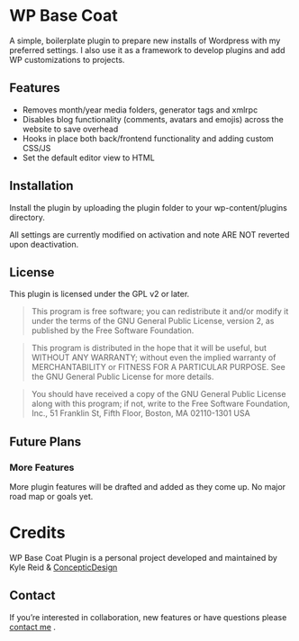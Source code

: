 # WP Base Coat

A simple, boilerplate plugin to prepare new installs of Wordpress with my preferred settings. I also use it as a framework to develop plugins and add WP customizations to projects.

## Features

* Removes month/year media folders, generator tags and xmlrpc
* Disables blog functionality (comments, avatars and emojis) across the website to save overhead
* Hooks in place both back/frontend functionality and adding custom CSS/JS
* Set the default editor view to HTML

## Installation

Install the plugin by uploading the plugin folder to your wp-content/plugins directory. 

All settings are currently modified on activation and note ARE NOT reverted upon deactivation.

## License

This plugin is licensed under the GPL v2 or later.

> This program is free software; you can redistribute it and/or modify it under the terms of the GNU General Public License, version 2, as published by the Free Software Foundation.

> This program is distributed in the hope that it will be useful, but WITHOUT ANY WARRANTY; without even the implied warranty of MERCHANTABILITY or FITNESS FOR A PARTICULAR PURPOSE. See the GNU General Public License for more details.

> You should have received a copy of the GNU General Public License along with this program; if not, write to the Free Software Foundation, Inc., 51 Franklin St, Fifth Floor, Boston, MA 02110-1301 USA

## Future Plans

### More Features

More plugin features will be drafted and added as they come up. No major road map or goals yet.

# Credits

WP Base Coat Plugin is a personal project developed and maintained by Kyle Reid &amp; [ConcepticDesign](http://concepticdesign.com)

## Contact

If you’re interested in collaboration, new features or have questions please [contact me](http://concepticdesign.com/contact/) .
